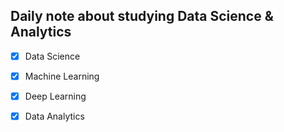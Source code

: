 ## Daily note about studying Data Science & Analytics
* [x] Data Science

+ [x] Machine Learning

- [x] Deep Learning

- [x] Data Analytics
